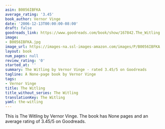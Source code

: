 ```yaml
---
asin: B0056IBFKA
average_rating: '3.45'
book_author: Vernor Vinge
date: '2006-12-13T00:00:00-08:00'
draft: false
goodreads_link: https://www.goodreads.com/book/show/167842.The_Witling
image:
- B0056IBFKA.jpg
image_url: https://images-na.ssl-images-amazon.com/images/P/B0056IBFKA.01._SCLZZZZZZZ.jpg
layout: book
num_pages: null
review_rating: '0'
started_at: ''
summary: The Witling by Vernor Vinge - rated 3.45/5 on Goodreads
tagline: A None-page book by Vernor Vinge
tags:
- Vernor Vinge
title: The Witling
title_without_series: The Witling
translationKey: The Witling
yaml: the-witling
---
```


This is The Witling by Vernor Vinge. The book has None pages and an average rating of 3.45/5 on Goodreads.